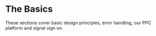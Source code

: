 The Basics 
======

These sections cover basic design principles, error handling, our PPC platform and signal sign on.

